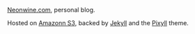 [Neonwine.com][1], personal blog.  

Hosted on [Amazonn S3][5], backed by [Jekyll][3] and the [Pixyll][4] theme.

[1]: http://neonwine.com
[2]: https://pages.github.com/
[3]: https://jekyllrb.com/
[4]: http://pixyll.com/
[5]: https://docs.aws.amazon.com/AmazonS3/latest/dev/WebsiteHosting.html